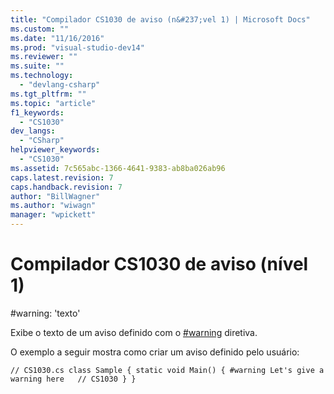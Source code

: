 ```yaml
---
title: "Compilador CS1030 de aviso (n&#237;vel 1) | Microsoft Docs"
ms.custom: ""
ms.date: "11/16/2016"
ms.prod: "visual-studio-dev14"
ms.reviewer: ""
ms.suite: ""
ms.technology: 
  - "devlang-csharp"
ms.tgt_pltfrm: ""
ms.topic: "article"
f1_keywords: 
  - "CS1030"
dev_langs: 
  - "CSharp"
helpviewer_keywords: 
  - "CS1030"
ms.assetid: 7c565abc-1366-4641-9383-ab8ba026ab96
caps.latest.revision: 7
caps.handback.revision: 7
author: "BillWagner"
ms.author: "wiwagn"
manager: "wpickett"
---
```

# Compilador CS1030 de aviso (n&#237;vel 1)
\#warning: 'texto'  
  
 Exibe o texto de um aviso definido com o [\#warning](../../csharp/language-reference/preprocessor-directives/preprocessor-warning.md) diretiva.  
  
 O exemplo a seguir mostra como criar um aviso definido pelo usuário:  
  
```  
// CS1030.cs class Sample { static void Main() { #warning Let's give a warning here   // CS1030 } }  
```